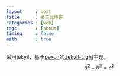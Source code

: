 ```yaml
---
layout     : post
title      : 关于此博客
categories : [web]
tags       : [about]
timing     : false
math       : true
---
```

采用jekyll，基于[pexcn](http://pexcn.me/)的[Jekyll-Light](https://github.com/pexcn/Jekyll-Light)主题。<br>
$$a^2 + b^2 = c^2$$
